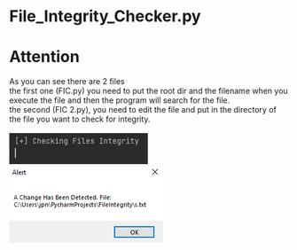 # File_Integrity_Checker.py

 <h1>Attention</h1>
As you can see there are 2 files<br>
the first one (FIC.py) you need to put the root dir and the filename when you execute the file and then the program will search for the file.<br>
the second (FIC 2.py), you need to edit the file and put in the directory of the file you want to check for integrity.<br>
<br>
<img src="https://github.com/jpn12/File_Integrity_Checker.py/blob/main/image.png">
<br>
<img src="https://github.com/jpn12/File_Integrity_Checker.py/blob/main/image2.png">
